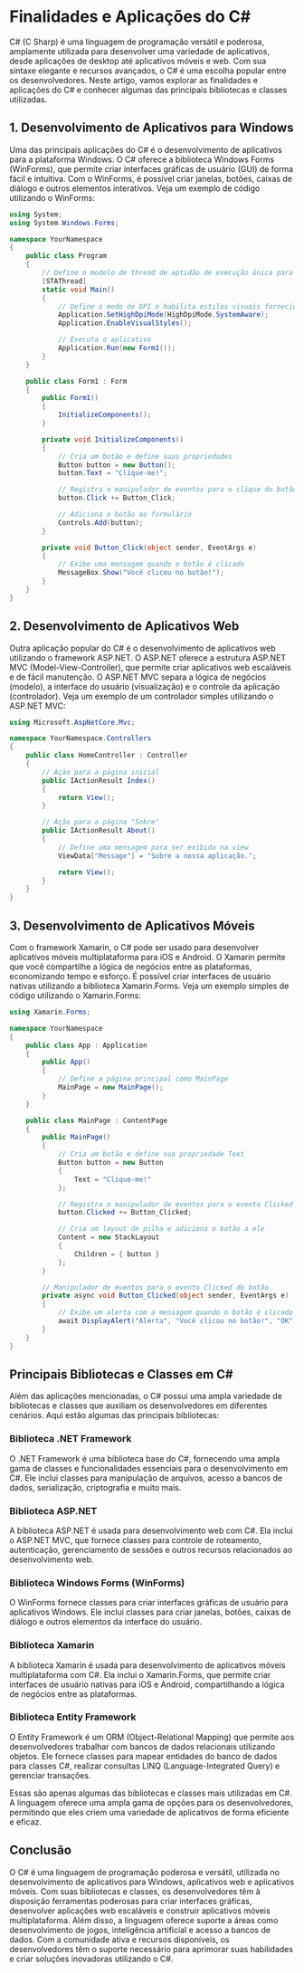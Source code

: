 # Finalidades e Aplicações do C#

C# (C Sharp) é uma linguagem de programação versátil e poderosa, amplamente utilizada para desenvolver uma variedade de aplicativos, desde aplicações de desktop até aplicativos móveis e web. Com sua sintaxe elegante e recursos avançados, o C# é uma escolha popular entre os desenvolvedores. Neste artigo, vamos explorar as finalidades e aplicações do C# e conhecer algumas das principais bibliotecas e classes utilizadas.

## 1. Desenvolvimento de Aplicativos para Windows

Uma das principais aplicações do C# é o desenvolvimento de aplicativos para a plataforma Windows. O C# oferece a biblioteca Windows Forms (WinForms), que permite criar interfaces gráficas de usuário (GUI) de forma fácil e intuitiva. Com o WinForms, é possível criar janelas, botões, caixas de diálogo e outros elementos interativos. Veja um exemplo de código utilizando o WinForms:

```csharp
using System;
using System.Windows.Forms;

namespace YourNamespace
{
    public class Program
    {
        // Define o modelo de thread de aptidão de execução única para interagir com componentes COM e suportar a interface do usuário.
        [STAThread] 
        static void Main()
        {
            // Define o modo de DPI e habilita estilos visuais fornecidos pelo sistema operacional
            Application.SetHighDpiMode(HighDpiMode.SystemAware);
            Application.EnableVisualStyles();

            // Executa o aplicativo
            Application.Run(new Form1());
        }
    }

    public class Form1 : Form
    {
        public Form1()
        {
            InitializeComponents();
        }

        private void InitializeComponents()
        {
            // Cria um botão e define suas propriedades
            Button button = new Button();
            button.Text = "Clique-me!";

            // Registra o manipulador de eventos para o clique do botão
            button.Click += Button_Click;

            // Adiciona o botão ao formulário
            Controls.Add(button);
        }

        private void Button_Click(object sender, EventArgs e)
        {
            // Exibe uma mensagem quando o botão é clicado
            MessageBox.Show("Você clicou no botão!");
        }
    }
}

```

## 2. Desenvolvimento de Aplicativos Web

Outra aplicação popular do C# é o desenvolvimento de aplicativos web utilizando o framework ASP.NET. O ASP.NET oferece a estrutura ASP.NET MVC (Model-View-Controller), que permite criar aplicativos web escaláveis e de fácil manutenção. O ASP.NET MVC separa a lógica de negócios (modelo), a interface do usuário (visualização) e o controle da aplicação (controlador). Veja um exemplo de um controlador simples utilizando o ASP.NET MVC:

```csharp
using Microsoft.AspNetCore.Mvc;

namespace YourNamespace.Controllers
{
    public class HomeController : Controller
    {
        // Ação para a página inicial
        public IActionResult Index()
        {
            return View();
        }

        // Ação para a página "Sobre"
        public IActionResult About()
        {
            // Define uma mensagem para ser exibida na view
            ViewData["Message"] = "Sobre a nossa aplicação.";

            return View();
        }
    }
}
```

## 3. Desenvolvimento de Aplicativos Móveis

Com o framework Xamarin, o C# pode ser usado para desenvolver aplicativos móveis multiplataforma para iOS e Android. O Xamarin permite que você compartilhe a lógica de negócios entre as plataformas, economizando tempo e esforço. É possível criar interfaces de usuário nativas utilizando a biblioteca Xamarin.Forms. Veja um exemplo simples de código utilizando o Xamarin.Forms:

```csharp
using Xamarin.Forms;

namespace YourNamespace
{
    public class App : Application
    {
        public App()
        {
            // Define a página principal como MainPage
            MainPage = new MainPage();
        }
    }

    public class MainPage : ContentPage
    {
        public MainPage()
        {
            // Cria um botão e define sua propriedade Text
            Button button = new Button
            {
                Text = "Clique-me!"
            };

            // Registra o manipulador de eventos para o evento Clicked do botão
            button.Clicked += Button_Clicked;

            // Cria um layout de pilha e adiciona o botão a ele
            Content = new StackLayout
            {
                Children = { button }
            };
        }

        // Manipulador de eventos para o evento Clicked do botão
        private async void Button_Clicked(object sender, EventArgs e)
        {
            // Exibe um alerta com a mensagem quando o botão é clicado
            await DisplayAlert("Alerta", "Você clicou no botão!", "OK");
        }
    }
}
```

## Principais Bibliotecas e Classes em C# 

Além das aplicações mencionadas, o C# possui uma ampla variedade de bibliotecas e classes que auxiliam os desenvolvedores em diferentes cenários. Aqui estão algumas das principais bibliotecas:

### Biblioteca .NET Framework

O .NET Framework é uma biblioteca base do C#, fornecendo uma ampla gama de classes e funcionalidades essenciais para o desenvolvimento em C#. Ele inclui classes para manipulação de arquivos, acesso a bancos de dados, serialização, criptografia e muito mais.

### Biblioteca ASP.NET

A biblioteca ASP.NET é usada para desenvolvimento web com C#. Ela inclui o ASP.NET MVC, que fornece classes para controle de roteamento, autenticação, gerenciamento de sessões e outros recursos relacionados ao desenvolvimento web.

### Biblioteca Windows Forms (WinForms)
O WinForms fornece classes para criar interfaces gráficas de usuário para aplicativos Windows. Ele inclui classes para criar janelas, botões, caixas de diálogo e outros elementos da interface do usuário.

### Biblioteca Xamarin

A biblioteca Xamarin é usada para desenvolvimento de aplicativos móveis multiplataforma com C#. Ela inclui o Xamarin.Forms, que permite criar interfaces de usuário nativas para iOS e Android, compartilhando a lógica de negócios entre as plataformas.

### Biblioteca Entity Framework

O Entity Framework é um ORM (Object-Relational Mapping) que permite aos desenvolvedores trabalhar com bancos de dados relacionais utilizando objetos. Ele fornece classes para mapear entidades do banco de dados para classes C#, realizar consultas LINQ (Language-Integrated Query) e gerenciar transações.

Essas são apenas algumas das bibliotecas e classes mais utilizadas em C#. A linguagem oferece uma ampla gama de opções para os desenvolvedores, permitindo que eles criem uma variedade de aplicativos de forma eficiente e eficaz.

## Conclusão

O C# é uma linguagem de programação poderosa e versátil, utilizada no desenvolvimento de aplicativos para Windows, aplicativos web e aplicativos móveis. Com suas bibliotecas e classes, os desenvolvedores têm à disposição ferramentas poderosas para criar interfaces gráficas, desenvolver aplicações web escaláveis e construir aplicativos móveis multiplataforma. Além disso, a linguagem oferece suporte a áreas como desenvolvimento de jogos, inteligência artificial e acesso a bancos de dados. Com a comunidade ativa e recursos disponíveis, os desenvolvedores têm o suporte necessário para aprimorar suas habilidades e criar soluções inovadoras utilizando o C#.
